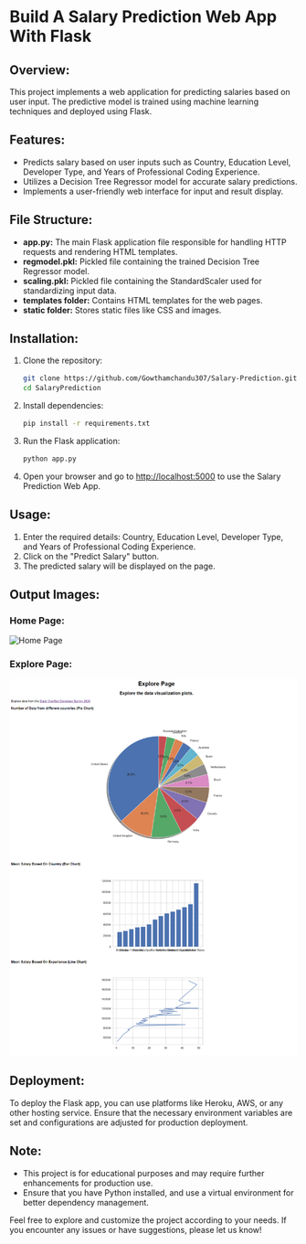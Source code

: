 # Build A Salary Prediction Web App With Flask

## Overview:

This project implements a web application for predicting salaries based on user input. The predictive model is trained using machine learning techniques and deployed using Flask.

## Features:

- Predicts salary based on user inputs such as Country, Education Level, Developer Type, and Years of Professional Coding Experience.
- Utilizes a Decision Tree Regressor model for accurate salary predictions.
- Implements a user-friendly web interface for input and result display.

## File Structure:

- **app.py:** The main Flask application file responsible for handling HTTP requests and rendering HTML templates.
- **regmodel.pkl:** Pickled file containing the trained Decision Tree Regressor model.
- **scaling.pkl:** Pickled file containing the StandardScaler used for standardizing input data.
- **templates folder:** Contains HTML templates for the web pages.
- **static folder:** Stores static files like CSS and images.

## Installation:

1. Clone the repository:

    ```bash
    git clone https://github.com/Gowthamchandu307/Salary-Prediction.git
    cd SalaryPrediction
    ```

2. Install dependencies:

    ```bash
    pip install -r requirements.txt
    ```

3. Run the Flask application:

    ```bash
    python app.py
    ```

4. Open your browser and go to [http://localhost:5000](http://localhost:5000) to use the Salary Prediction Web App.

## Usage:

1. Enter the required details: Country, Education Level, Developer Type, and Years of Professional Coding Experience.
2. Click on the "Predict Salary" button.
3. The predicted salary will be displayed on the page.

## Output Images:

### Home Page:
![Home Page](/static/output_images/home.png)

### Explore Page:
![Explore Page](/static/output_images/Explore.png)

## Deployment:

To deploy the Flask app, you can use platforms like Heroku, AWS, or any other hosting service. Ensure that the necessary environment variables are set and configurations are adjusted for production deployment.

## Note:

- This project is for educational purposes and may require further enhancements for production use.
- Ensure that you have Python installed, and use a virtual environment for better dependency management.

Feel free to explore and customize the project according to your needs. If you encounter any issues or have suggestions, please let us know!
